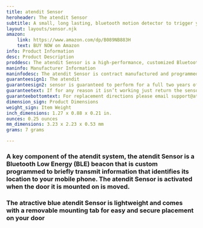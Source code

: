 ```yaml
---
title: atendit Sensor
heroheader: The atendit Sensor
subtitle: A small, long lasting, bluetooth motion detector to trigger your custom reminders, alerts, and notifications
layout: layouts/sensor.njk
amazon:
    link: https://www.amazon.com/dp/B089NB883H
    text: BUY NOW on Amazon
info: Product Information
desc: Product Description
proddesc: The atendit Sensor is a high-performance, customized Bluetooth V5.0 Low Energy Beacon with an accelerometer for advanced motion detection functionality. This small and rugged unit comes fully encapsulated with a resin based polymer for protection against dust and liquids and reliable use both indoors and outdoors in harsh environmental conditions.
maninfo: Manufacturer Information
maninfodesc: The atendit Sensor is contract manufactured and programmed by EM Microelectronic - Marin SA. Its programming has been custom tailored to match Did U Remember To LLC's specifications. This device has a line of site rang of approximately 33 meters, it weighs 7 grams (1/4 ounce) and measures 32.3 X 22.3 X 5.3 mm ( 1.27 X .88 X .21 inches).
guaranteesign1: The atendit 
guaranteesign2: sensor is guaranteed to perform for a full two years of normal use. 
guaranteetext: If for any reason it isn’t working just return the sensor to Did U Remember to LLC for an immediate replacement.
guaranteebottomtext: For replacement directions please email support@atendit.com
dimension_sign: Product Dimensions
weight_sign: Item Weight
inch_dimensions: 1.27 x 0.88 x 0.21 in.
ounces: 0.25 ounces
mm_dimensions: 3.23 x 2.23 x 0.53 mm
grams: 7 grams

---
```


### A key component of the atendit system, the atendit Sensor is a Bluetooth Low Energy (BLE) beacon that is custom programmed to briefly transmit information that identifies its location to your mobile phone. The atendit Sensor is activated when the door it is mounted on is moved.
### The atractive blue atendit Sensor is lightweight and comes with a removable mounting tab for easy and secure placement on your door